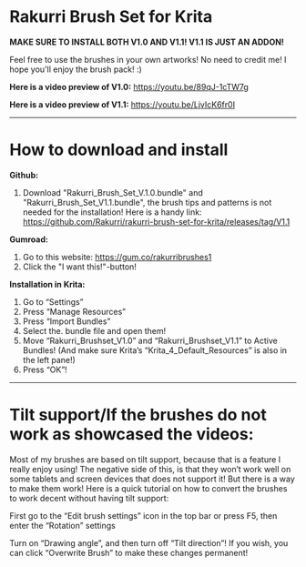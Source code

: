 # Rakurri Brush Set for Krita

**MAKE SURE TO INSTALL BOTH V1.0 AND V1.1! V1.1 IS JUST AN ADDON!**

Feel free to use the brushes in your own artworks! No need to credit me!
I hope you'll enjoy the brush pack! :)

**Here is a video preview of V1.0:** https://youtu.be/89qJ-1cTW7g

**Here is a video preview of V1.1:** https://youtu.be/LjvIcK6fr0I

***

# **How to download and install**

**Github:**
1. Download "Rakurri_Brush_Set_V.1.0.bundle" and "Rakurri_Brush_Set_V1.1.bundle", the brush tips and patterns is not needed for the installation!
Here is a handy link: https://github.com/Rakurri/rakurri-brush-set-for-krita/releases/tag/V1.1

**Gumroad:**
1. Go to this website: https://gum.co/rakurribrushes1 
2. Click the "I want this!"-button!

**Installation in Krita:**
1. Go to “Settings”
2. Press “Manage Resources”
3. Press “Import Bundles”
4. Select the. bundle file and open them!
5. Move “Rakurri_Brushset_V1.0” and “Rakurri_Brushset_V1.1”  to Active Bundles! (And make sure Krita’s “Krita_4_Default_Resources” is also in the left pane!)
6. Press “OK”!

***

# **Tilt support/If the brushes do not work as showcased the videos:**

Most of my brushes are based on tilt support, because that is a feature I really enjoy using!
The negative side of this, is that they won’t work well on some tablets and screen devices that does not support it!
But there is a way to make them work! Here is a quick tutorial on how to convert the brushes to work decent without having tilt support:
 
First go to the “Edit brush settings” icon in the top bar or press F5, then enter the “Rotation” settings
 
Turn on “Drawing angle”, and then turn off “Tilt direction”!
If you wish, you can click “Overwrite Brush” to make these changes permanent!
